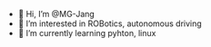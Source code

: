 - 👋 Hi, I’m @MG-Jang
- 👀 I’m interested in ROBotics, autonomous driving
- 🌱 I’m currently learning pyhton, linux


<!---
MG-Jang/MG-Jang is a ✨ special ✨ repository because its `README.md` (this file) appears on your GitHub profile.
You can click the Preview link to take a look at your changes.
--->
